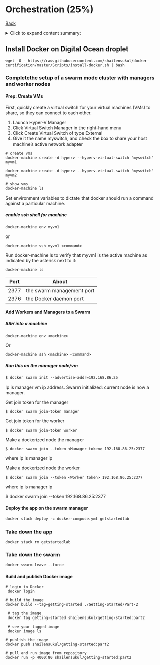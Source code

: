 # Orchestration (25%)

[Back](../ReadMe.md)

<details>
<summary>Click to expand content summary: </summary>

+ [Complete​ ​the​ ​setup​ ​of​ ​a​ ​swarm​ ​mode​ ​cluster,​ ​with​ ​managers​ ​and​ ​worker​ ​nodes](#setup) 
+ [State​ ​the​ ​differences​ ​between​ ​running​ ​a​ ​container​ ​vs​ ​running​ ​a​ ​service](./container-vs-service.md))
+ [Demonstrate​ ​steps​ ​to​ ​lock​ ​a​ ​swarm​ ​cluster](./lock-swarm-cluster.md) 
+ Extend​ ​the​ ​instructions​ ​to​ ​run​ ​individual​ ​containers​ ​into​ ​running​ ​services​ ​under​ ​swarm 
+ Interpret​ ​the​ ​output​ ​of​ ​"docker​ ​inspect"​ ​commands 
+ Convert​ ​an​ ​application​ ​deployment​ ​into​ ​a​ ​stack​ ​file​ ​using​ ​a​ ​YAML​ ​compose​ ​file​ ​with "docker​ ​stack​ ​deploy" 
+ Manipulate​ ​a​ ​running​ ​stack​ ​of​ ​services 
+ Increase​ ​#​ ​of​ ​replicas 
+ Add​ ​networks,​ ​publish​ ​ports 
+ Mount​ ​volumes 
+ Illustrate​ ​running​ ​a​ ​replicated​ ​vs​ ​global​ ​service 
+ Identify​ ​the​ ​steps​ ​needed​ ​to​ ​troubleshoot​ ​a​ ​service​ ​not​ ​deploying 
+ Apply​ ​node​ ​labels​ ​to​ ​demonstrate​ ​placement​ ​of​ ​tasks 
+ Sketch​ ​how​ ​a​ ​Dockerized​ ​application​ ​communicates​ ​with​ ​legacy​ ​systems 
+ Paraphrase ​the​ ​importance​ ​of​ ​quorum​ ​in​ ​a​ ​swarm​ ​cluster 
+ Demonstrate​ ​the​ ​usage​ ​of​ ​templates​ ​with​ ​"docker​ ​service​ ​create" 
</details>

## Install Docker on Digital Ocean droplet
```
wget -O - https://raw.githubusercontent.com/shailensukul/docker-certification/master/Scripts/install-docker.sh | bash
```

### <a name="setup"></a>Complete​ ​the​ ​setup​ ​of​ ​a​ ​swarm​ ​mode​ ​cluster ​with​ ​managers​ ​and​ ​worker​ ​nodes 

#### Prep: Create VMs

First, quickly create a virtual switch for your virtual machines (VMs) to share, 
so they can connect to each other.

1. Launch Hyper-V Manager
2. Click Virtual Switch Manager in the right-hand menu
3. Click Create Virtual Switch of type External
4. Give it the name myswitch, and check the box to share your host machine’s active network adapter

```
# create vms
docker-machine create -d hyperv --hyperv-virtual-switch "myswitch" myvm1

docker-machine create -d hyperv --hyperv-virtual-switch "myswitch" myvm2

# show vms
docker-machine ls
```

Set environment variables to dictate that docker should run a command against a particular machine.

##### enable ssh shell for machine
```
docker-machine env myvm1
```
or 

```
docker-machine ssh myvm1 <command>

```

Run docker-machine ls to verify that myvm1 is the active machine as indicated by the asterisk next to it:

```
docker-machine ls
```

| Port | About |
| --- | --- |
| 2377 | the swarm management port |
| 2376 | the Docker daemon port |

#### Add Workers and Managers to a Swarm

##### SSH into a machine

```
docker-machine env <machine>
```

Or

```
docker-machine ssh <machine> <command>
```

##### Run this on the manager node/vm

```
$ docker swarm init --advertise-addr=192.168.86.25 
```
Ip is manager vm ip address.
Swarm initialized: current node is now a manager.

Get join token for the manager
```
$ docker swarm join-token manager
```

 Get join token for the worker

```
$ docker swarm join-token worker
```

Make a dockerized node the manager
```
$ docker swarm join --token <Manager token> 192.168.86.25:2377
```
where ip is manager ip

Make a dockerized node the worker

```
$ docker swarm join --token <Worker token> 192.168.86.25:2377
```
where ip is manager ip

$ docker swarm join --token <Worker token> 192.168.86.25:2377

#### Deploy the app on the swarm manager

```
docker stack deploy -c docker-compose.yml getstartedlab
```

### Take down the app
```
docker stack rm getstartedlab
```

### Take down the swarm
```
docker swarm leave --force
```

#### Build and publish Docker image

```
# login to Docker
 docker login

# build the image
docker build --tag=getting-started ./Getting-Started/Part-2

 # tag the image
 docker tag getting-started shailensukul/getting-started:part2

 # see your tagged image
 docker image ls

# publish the image
docker push shailensukul/getting-started:part2

# pull and run image from repository
docker run -p 4000:80 shailensukul/getting-started:part2
```
